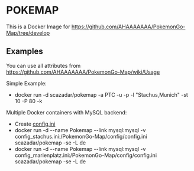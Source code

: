 # POKEMAP
This is a Docker Image for https://github.com/AHAAAAAAA/PokemonGo-Map/tree/develop

## Examples
You can use all attributes from https://github.com/AHAAAAAAA/PokemonGo-Map/wiki/Usage

Simple Example:
- docker run -d scazadar/pokemap -a PTC -u <PTC Account> -p <password> -l "Stachus,Munich" -st 10 -P 80 -k <GoogleMaps API Key>

Multiple Docker containers with MySQL backend:
- Create [config.ini](https://github.com/AHAAAAAAA/PokemonGo-Map/blob/develop/config/config.ini.example)
- docker run -d --name Pokemap --link mysql:mysql -v config_stachus.ini:/PokemonGo-Map/config/config.ini scazadar/pokemap -se -L de
- docker run -d --name Pokemap --link mysql:mysql -v config_marienplatz.ini:/PokemonGo-Map/config/config.ini scazadar/pokemap -se -L de
